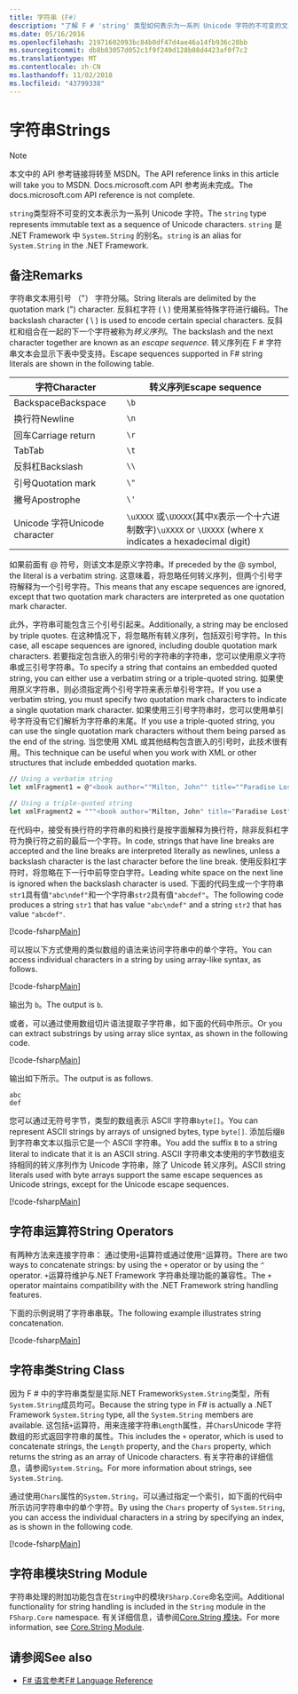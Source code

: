```yaml
---
title: 字符串 (F#)
description: "了解 F # 'string' 类型如何表示为一系列 Unicode 字符的不可变的文本。"
ms.date: 05/16/2016
ms.openlocfilehash: 21971602093bc84b0df47d4ae46a14fb936c28bb
ms.sourcegitcommit: db8b83057d052c1f9f249d128b08d4423af0f7c2
ms.translationtype: MT
ms.contentlocale: zh-CN
ms.lasthandoff: 11/02/2018
ms.locfileid: "43799338"
---
```

# <a name="strings"></a><span data-ttu-id="2fcde-103">字符串</span><span class="sxs-lookup"><span data-stu-id="2fcde-103">Strings</span></span>

> [!NOTE]
<span data-ttu-id="2fcde-104">本文中的 API 参考链接将转至 MSDN。</span><span class="sxs-lookup"><span data-stu-id="2fcde-104">The API reference links in this article will take you to MSDN.</span></span>  <span data-ttu-id="2fcde-105">Docs.microsoft.com API 参考尚未完成。</span><span class="sxs-lookup"><span data-stu-id="2fcde-105">The docs.microsoft.com API reference is not complete.</span></span>

<span data-ttu-id="2fcde-106">`string`类型将不可变的文本表示为一系列 Unicode 字符。</span><span class="sxs-lookup"><span data-stu-id="2fcde-106">The `string` type represents immutable text as a sequence of Unicode characters.</span></span> <span data-ttu-id="2fcde-107">`string` 是 .NET Framework 中 `System.String` 的别名。</span><span class="sxs-lookup"><span data-stu-id="2fcde-107">`string` is an alias for `System.String` in the .NET Framework.</span></span>

## <a name="remarks"></a><span data-ttu-id="2fcde-108">备注</span><span class="sxs-lookup"><span data-stu-id="2fcde-108">Remarks</span></span>

<span data-ttu-id="2fcde-109">字符串文本用引号 （"） 字符分隔。</span><span class="sxs-lookup"><span data-stu-id="2fcde-109">String literals are delimited by the quotation mark (") character.</span></span> <span data-ttu-id="2fcde-110">反斜杠字符 ( \\ ) 使用某些特殊字符进行编码。</span><span class="sxs-lookup"><span data-stu-id="2fcde-110">The backslash character ( \\ ) is used to encode certain special characters.</span></span> <span data-ttu-id="2fcde-111">反斜杠和组合在一起的下一个字符被称为*转义序列*。</span><span class="sxs-lookup"><span data-stu-id="2fcde-111">The backslash and the next character together are known as an *escape sequence*.</span></span> <span data-ttu-id="2fcde-112">转义序列在 F # 字符串文本会显示下表中受支持。</span><span class="sxs-lookup"><span data-stu-id="2fcde-112">Escape sequences supported in F# string literals are shown in the following table.</span></span>

|<span data-ttu-id="2fcde-113">字符</span><span class="sxs-lookup"><span data-stu-id="2fcde-113">Character</span></span>|<span data-ttu-id="2fcde-114">转义序列</span><span class="sxs-lookup"><span data-stu-id="2fcde-114">Escape sequence</span></span>|
|---------|---------------|
|<span data-ttu-id="2fcde-115">Backspace</span><span class="sxs-lookup"><span data-stu-id="2fcde-115">Backspace</span></span>|`\b`|
|<span data-ttu-id="2fcde-116">换行符</span><span class="sxs-lookup"><span data-stu-id="2fcde-116">Newline</span></span>|`\n`|
|<span data-ttu-id="2fcde-117">回车</span><span class="sxs-lookup"><span data-stu-id="2fcde-117">Carriage return</span></span>|`\r`|
|<span data-ttu-id="2fcde-118">Tab</span><span class="sxs-lookup"><span data-stu-id="2fcde-118">Tab</span></span>|`\t`|
|<span data-ttu-id="2fcde-119">反斜杠</span><span class="sxs-lookup"><span data-stu-id="2fcde-119">Backslash</span></span>|`\\`|
|<span data-ttu-id="2fcde-120">引号</span><span class="sxs-lookup"><span data-stu-id="2fcde-120">Quotation mark</span></span>|`\"`|
|<span data-ttu-id="2fcde-121">撇号</span><span class="sxs-lookup"><span data-stu-id="2fcde-121">Apostrophe</span></span>|`\'`|
|<span data-ttu-id="2fcde-122">Unicode 字符</span><span class="sxs-lookup"><span data-stu-id="2fcde-122">Unicode character</span></span>|<span data-ttu-id="2fcde-123">`\uXXXX` 或`\UXXXX`(其中`X`表示一个十六进制数字)</span><span class="sxs-lookup"><span data-stu-id="2fcde-123">`\uXXXX` or `\UXXXX` (where `X` indicates a hexadecimal digit)</span></span>|

<span data-ttu-id="2fcde-124">如果前面有 @ 符号，则该文本是原义字符串。</span><span class="sxs-lookup"><span data-stu-id="2fcde-124">If preceded by the @ symbol, the literal is a verbatim string.</span></span> <span data-ttu-id="2fcde-125">这意味着，将忽略任何转义序列，但两个引号字符解释为一个引号字符。</span><span class="sxs-lookup"><span data-stu-id="2fcde-125">This means that any escape sequences are ignored, except that two quotation mark characters are interpreted as one quotation mark character.</span></span>

<span data-ttu-id="2fcde-126">此外，字符串可能包含三个引号引起来。</span><span class="sxs-lookup"><span data-stu-id="2fcde-126">Additionally, a string may be enclosed by triple quotes.</span></span> <span data-ttu-id="2fcde-127">在这种情况下，将忽略所有转义序列，包括双引号字符。</span><span class="sxs-lookup"><span data-stu-id="2fcde-127">In this case, all escape sequences are ignored, including double quotation mark characters.</span></span> <span data-ttu-id="2fcde-128">若要指定包含嵌入的带引号的字符串的字符串，您可以使用原义字符串或三引号字符串。</span><span class="sxs-lookup"><span data-stu-id="2fcde-128">To specify a string that contains an embedded quoted string, you can either use a verbatim string or a triple-quoted string.</span></span> <span data-ttu-id="2fcde-129">如果使用原义字符串，则必须指定两个引号字符来表示单引号字符。</span><span class="sxs-lookup"><span data-stu-id="2fcde-129">If you use a verbatim string, you  must specify two quotation mark characters to indicate a single quotation mark character.</span></span> <span data-ttu-id="2fcde-130">如果使用三引号字符串时，您可以使用单引号字符没有它们解析为字符串的末尾。</span><span class="sxs-lookup"><span data-stu-id="2fcde-130">If you use a triple-quoted string, you can use the single quotation mark characters without them being parsed as the end of the string.</span></span> <span data-ttu-id="2fcde-131">当您使用 XML 或其他结构包含嵌入的引号时，此技术很有用。</span><span class="sxs-lookup"><span data-stu-id="2fcde-131">This technique can be useful when you work with XML or other structures that include embedded quotation marks.</span></span>

```fsharp
// Using a verbatim string
let xmlFragment1 = @"<book author=""Milton, John"" title=""Paradise Lost"">"

// Using a triple-quoted string
let xmlFragment2 = """<book author="Milton, John" title="Paradise Lost">"""
```

<span data-ttu-id="2fcde-132">在代码中，接受有换行符的字符串的和换行是按字面解释为换行符，除非反斜杠字符为换行符之前的最后一个字符。</span><span class="sxs-lookup"><span data-stu-id="2fcde-132">In code, strings that have line breaks are accepted and the line breaks are interpreted literally as newlines, unless a backslash character is the last character before the line break.</span></span> <span data-ttu-id="2fcde-133">使用反斜杠字符时，将忽略在下一行中前导空白字符。</span><span class="sxs-lookup"><span data-stu-id="2fcde-133">Leading white space on the next line is ignored when the backslash character is used.</span></span> <span data-ttu-id="2fcde-134">下面的代码生成一个字符串`str1`具有值`"abc\ndef"`和一个字符串`str2`具有值`"abcdef"`。</span><span class="sxs-lookup"><span data-stu-id="2fcde-134">The following code produces a string `str1` that has value `"abc\ndef"` and a string `str2` that has value `"abcdef"`.</span></span>

[!code-fsharp[Main](../../../samples/snippets/fsharp/lang-ref-1/snippet1001.fs)]

<span data-ttu-id="2fcde-135">可以按以下方式使用的类似数组的语法来访问字符串中的单个字符。</span><span class="sxs-lookup"><span data-stu-id="2fcde-135">You can access individual characters in a string by using array-like syntax, as follows.</span></span>

[!code-fsharp[Main](../../../samples/snippets/fsharp/lang-ref-1/snippet1002.fs)]

<span data-ttu-id="2fcde-136">输出为 `b`。</span><span class="sxs-lookup"><span data-stu-id="2fcde-136">The output is `b`.</span></span>

<span data-ttu-id="2fcde-137">或者，可以通过使用数组切片语法提取子字符串，如下面的代码中所示。</span><span class="sxs-lookup"><span data-stu-id="2fcde-137">Or you can extract substrings by using array slice syntax, as shown in the following code.</span></span>

[!code-fsharp[Main](../../../samples/snippets/fsharp/lang-ref-1/snippet1003.fs)]

<span data-ttu-id="2fcde-138">输出如下所示。</span><span class="sxs-lookup"><span data-stu-id="2fcde-138">The output is as follows.</span></span>

```
abc
def
```

<span data-ttu-id="2fcde-139">您可以通过无符号字节，类型的数组表示 ASCII 字符串`byte[]`。</span><span class="sxs-lookup"><span data-stu-id="2fcde-139">You can represent ASCII strings by arrays of unsigned bytes, type `byte[]`.</span></span> <span data-ttu-id="2fcde-140">添加后缀`B`到字符串文本以指示它是一个 ASCII 字符串。</span><span class="sxs-lookup"><span data-stu-id="2fcde-140">You add the suffix `B` to a string literal to indicate that it is an ASCII string.</span></span> <span data-ttu-id="2fcde-141">ASCII 字符串文本使用的字节数组支持相同的转义序列作为 Unicode 字符串，除了 Unicode 转义序列。</span><span class="sxs-lookup"><span data-stu-id="2fcde-141">ASCII string literals used with byte arrays support the same escape sequences as Unicode strings, except for the Unicode escape sequences.</span></span>

[!code-fsharp[Main](../../../samples/snippets/fsharp/lang-ref-1/snippet1004.fs)]

## <a name="string-operators"></a><span data-ttu-id="2fcde-142">字符串运算符</span><span class="sxs-lookup"><span data-stu-id="2fcde-142">String Operators</span></span>

<span data-ttu-id="2fcde-143">有两种方法来连接字符串： 通过使用`+`运算符或通过使用`^`运算符。</span><span class="sxs-lookup"><span data-stu-id="2fcde-143">There are two ways to concatenate strings: by using the `+` operator or by using the `^` operator.</span></span> <span data-ttu-id="2fcde-144">`+`运算符维护与.NET Framework 字符串处理功能的兼容性。</span><span class="sxs-lookup"><span data-stu-id="2fcde-144">The `+` operator maintains compatibility with the .NET Framework string handling features.</span></span>

<span data-ttu-id="2fcde-145">下面的示例说明了字符串串联。</span><span class="sxs-lookup"><span data-stu-id="2fcde-145">The following example illustrates string concatenation.</span></span>

[!code-fsharp[Main](../../../samples/snippets/fsharp/lang-ref-1/snippet1006.fs)]

## <a name="string-class"></a><span data-ttu-id="2fcde-146">字符串类</span><span class="sxs-lookup"><span data-stu-id="2fcde-146">String Class</span></span>

<span data-ttu-id="2fcde-147">因为 F # 中的字符串类型是实际.NET Framework`System.String`类型，所有`System.String`成员均可。</span><span class="sxs-lookup"><span data-stu-id="2fcde-147">Because the string type in F# is actually a .NET Framework `System.String` type, all the `System.String` members are available.</span></span> <span data-ttu-id="2fcde-148">这包括`+`运算符，用来连接字符串`Length`属性，并`Chars`Unicode 字符数组的形式返回字符串的属性。</span><span class="sxs-lookup"><span data-stu-id="2fcde-148">This includes the `+` operator, which is used to concatenate strings, the `Length` property, and the `Chars` property, which returns the string as an array of Unicode characters.</span></span> <span data-ttu-id="2fcde-149">有关字符串的详细信息，请参阅`System.String`。</span><span class="sxs-lookup"><span data-stu-id="2fcde-149">For more information about strings, see `System.String`.</span></span>

<span data-ttu-id="2fcde-150">通过使用`Chars`属性的`System.String`，可以通过指定一个索引，如下面的代码中所示访问字符串中的单个字符。</span><span class="sxs-lookup"><span data-stu-id="2fcde-150">By using the `Chars` property of `System.String`, you can access the individual characters in a string by specifying an index, as is shown in the following code.</span></span>

[!code-fsharp[Main](../../../samples/snippets/fsharp/lang-ref-1/snippet1005.fs)]

## <a name="string-module"></a><span data-ttu-id="2fcde-151">字符串模块</span><span class="sxs-lookup"><span data-stu-id="2fcde-151">String Module</span></span>

<span data-ttu-id="2fcde-152">字符串处理的附加功能包含在`String`中的模块`FSharp.Core`命名空间。</span><span class="sxs-lookup"><span data-stu-id="2fcde-152">Additional functionality for string handling is included in the `String` module in the `FSharp.Core` namespace.</span></span> <span data-ttu-id="2fcde-153">有关详细信息，请参阅[Core.String 模块](https://msdn.microsoft.com/visualfsharpdocs/conceptual/core.string-module-%5bfsharp%5d)。</span><span class="sxs-lookup"><span data-stu-id="2fcde-153">For more information, see [Core.String Module](https://msdn.microsoft.com/visualfsharpdocs/conceptual/core.string-module-%5bfsharp%5d).</span></span>

## <a name="see-also"></a><span data-ttu-id="2fcde-154">请参阅</span><span class="sxs-lookup"><span data-stu-id="2fcde-154">See also</span></span>

- [<span data-ttu-id="2fcde-155">F# 语言参考</span><span class="sxs-lookup"><span data-stu-id="2fcde-155">F# Language Reference</span></span>](index.md)

